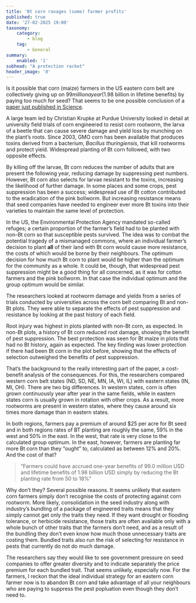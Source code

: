 ```yaml
---
title: 'Bt corn ravages (some) farmer profits'
published: true
date: '27-02-2025 19:00'
taxonomy:
    category:
        - blog
    tag:
        - General
summary:
    enabled: '1'
subhead: "A protection racket"
header_image: '0'
---
```


Is it possible that corn (maize) farmers in the US eastern corn belt are collectively giving up on $99 million a year ($1.98 billion in lifetime benefits) by paying too much for seed? That seems to be one possible conclusion of a [paper just published in Science](https://dx.doi.org/10.1126/science.adm7634). 

A large team led by Christian Krupke at Purdue University looked in detail at university field trials of corn engineered to resist corn rootworm, the larva of a beetle that can cause severe damage and yield loss by munching on the plant’s roots. Since 2003,  GMO corn has been available that produces toxins derived from a bacterium, _Bacillus thuringiensis_, that kill rootworms and protect yield. Widespread planting of Bt corn followed, with two opposite effects.

By killing off the larvae, Bt corn reduces the number of adults that are present the following year, reducing damage by suppressing pest numbers. However, Bt corn also selects for larvae resistant to the toxins, increasing the likelihood of further damage. In some places and some crops, pest suppression has been a success; widespread use of Bt cotton contributed to the eradication of the pink bollworm. But increasing resistance means that seed companies have needed to engineer ever more Bt toxins into their varieties to maintain the same level of protection.

In the US, the Environmental Protection Agency mandated so-called refuges; a certain proportion of the farmer’s field had to be planted with non-Bt corn so that susceptible pests survived. The idea was to combat the potential tragedy of a mismanaged commons, where an individual farmer’s decision to plant **all** of their land with Bt corn would cause more resistance, the costs of which would be borne by their neighbours. The optimum decision for how much Bt corn to plant would be higher than the optimum for the community as a whole.  It could be, though, that widespread pest suppression might be a good thing for all concerned, as it was for cotton farmers and the pink bollworm. In that case the individual optimum and the group optimum would be similar.

The researchers looked at rootworm damage and yields from a series of trials conducted by universities across the corn belt comparing Bt and non-Bt plots. They were able to separate the effects of pest suppression and resistance by looking at the past history of each field. 

Root injury was highest in plots planted with non-Bt corn, as expected. In non-Bt plots, a history of Bt corn reduced root damage, showing the benefit of pest suppression. The best protection was seen for Bt maize in plots that had no Bt history, again as expected. The key finding was lower protection if there had been Bt corn in the plot before, showing that the effects of selection outweighed the benefits of pest suppression.

That’s the background to the really interesting part of the paper, a cost-benefit analysis of the consequences. For this, the researchers compared western corn belt states (ND, SD, NE, MN, IA, WI, IL) with eastern states (IN, MI, OH). There are two big differences. In western states, corn is often grown continuously year after year in the same fields, while in eastern states corn is usually grown in rotation with other crops. As a result, more rootworms are present in western states, where they cause around six times more damage than in eastern states.

In both regions, farmers pay a premium of around $25 per acre for Bt seed and in both regions rates of BT planting are roughly the same, 59% in the west and 50% in the east. In the west, that rate is very close to the calculated group optimum. In the east, however, farmers are planting far more Bt corn than they “ought” to, calculated as between 12% and 20%. And the cost of that?

> “Farmers could have accrued one-year benefits of 99.0 million USD and lifetime benefits of 1.98 billion USD simply by reducing the Bt planting rate from 50 to 18%”

Why don’t they? Several possible reasons. It seems unlikely that eastern corn farmers simply don’t recognise the costs of protecting against corn rootworm. More likely, consolidation in the seed industry along with industry’s bundling of a package of engineered traits means that they simply cannot get only the traits they need. If they want drought or flooding tolerance, or herbicide resistance, those traits are often available only with a whole bunch of other traits that the farmers don’t need, and as a result of the bundling they don’t even know how much those unnecessary traits are costing them. Bundled traits also run the risk of selecting for resistance in pests that currently do not do much damage.

The researchers say they would like to see government pressure on seed companies to offer greater diversity and to indicate separately the price premium for each bundled trait. That seems unlikely, especially now. For the farmers, I reckon that the ideal individual strategy for an eastern corn farmer now is to abandon Bt corn and take advantage of all your neighbours who are paying to suppress the pest popluation even though they don’t need to.
